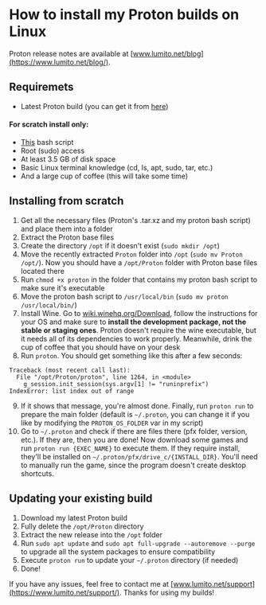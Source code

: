 # How to install my Proton builds on Linux

Proton release notes are available at [www.lumito.net/blog](https://www.lumito.net/blog/).

## Requiremets
- Latest Proton build (you can get it from [here](https://www.lumito.net/downloads/))

#### For scratch install only:
- [This](https://dl.lumito.net/public/projects/Proton/tools/proton) bash script
- Root (sudo) access
- At least 3.5 GB of disk space
- Basic Linux terminal knowledge (cd, ls, apt, sudo, tar, etc.)
- And a large cup of coffee (this will take some time)

## Installing from scratch
1. Get all the necessary files (Proton's .tar.xz and my proton bash script) and place them into a folder
2. Extract the Proton base files
3. Create the directory `/opt` if it doesn't exist (`sudo mkdir /opt`)
4. Move the recently extracted `Proton` folder into `/opt` (`sudo mv Proton /opt/`). Now you should have a `/opt/Proton` folder with Proton base files located there
5. Run `chmod +x proton` in the folder that contains my proton bash script to make sure it's executable
6. Move the proton bash script to `/usr/local/bin` (`sudo mv proton /usr/local/bin/`)
7. Install Wine. Go to [wiki.winehq.org/Download](https://wiki.winehq.org/Download), follow the instructions for your OS and make sure to **install the development package, not the stable or staging ones**. Proton doesn't require the wine executable, but it needs all of its dependencies to work properly. Meanwhile, drink the cup of coffee that you should have on your desk
8. Run `proton`. You should get something like this after a few seconds:
```
Traceback (most recent call last):
  File "/opt/Proton/proton", line 1264, in <module>
    g_session.init_session(sys.argv[1] != "runinprefix")
IndexError: list index out of range
```
9. If it shows that message, you're almost done. Finally, run `proton run` to prepare the main folder (default is `~/.proton`, you can change it if you like by modifying the `PROTON_OS_FOLDER` var in my script)
10. Go to `~/.proton` and check if there are files there (pfx folder, version, etc.). If they are, then you are done! Now download some games and run `proton run {EXEC_NAME}` to execute them. If they require install, they'll be installed on `~/.proton/pfx/drive_c/{INSTALL_DIR}`. You'll need to manually run the game, since the program doesn't create desktop shortcuts.

## Updating your existing build
1. Download my latest Proton build
2. Fully delete the `/opt/Proton` directory
3. Extract the new release into the `/opt` folder
4. Run `sudo apt update` and `sudo apt full-upgrade --autoremove --purge` to upgrade all the system packages to ensure compatibility
5. Execute `proton run` to update your `~/.proton` directory (if needed)
6. Done!

If you have any issues, feel free to contact me at [www.lumito.net/support](https://www.lumito.net/support/). Thanks for using my builds!
